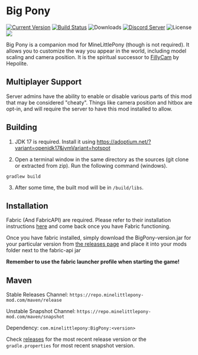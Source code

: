 # Big Pony

[![Current Version](https://img.shields.io/github/v/tag/MineLittlePony/BigPony)](https://img.shields.io/github/v/tag/MineLittlePony/BigPony)
[![Build Status](https://github.com/MineLittlePony/BigPony/actions/workflows/gradle-build.yml/badge.svg)](https://github.com/MineLittlePony/BigPony/actions/workflows/gradle-build.yml)
![Downloads](https://img.shields.io/github/downloads/MineLittlePony/BigPony/total.svg?color=yellowgreen)
[![Discord Server](https://img.shields.io/discord/182490536119107584.svg?color=blueviolet)](https://discord.gg/HbJSFyu)
![License](https://img.shields.io/github/license/MineLittlePony/BigPony)
![](https://img.shields.io/badge/api-fabric-orange.svg)

Big Pony is a companion mod for MineLittlePony (though is not required). It allows you to customize the way you appear in the world, including model scaling and camera position. It is the spiritual successor to [FillyCam](https://github.com//MineLittlePony/FillyCam) by Hepolite.

## Multiplayer Support

Server admins have the ability to enable or disable various parts of this mod that may be considered "cheaty". Things like camera position and hitbox are opt-in, and will require the server to have this mod installed to allow.


## Building

1. JDK 17 is required. Install it using https://adoptium.net/?variant=openjdk17&jvmVariant=hotspot

2. Open a terminal window in the same directory as the sources (git clone or extracted from zip). Run the following command (windows).

```
gradlew build
```

3. After some time, the built mod will be in `/build/libs`.

## Installation

Fabric (And FabricAPI) are required. Please refer to their installation instructions <a href="https://fabricmc.net">here</a> and come back once you have Fabric functioning.

Once you have fabric installed, simply download the BigPony-version.jar for your particular version from [the releases page](https://github.com/MineLittlePony/BigPony/releases) and place it into your mods folder next to the fabric-api jar

**Remember to use the fabric launcher profile when starting the game!**


## Maven

Stable Releases Channel: `https://repo.minelittlepony-mod.com/maven/release`

Unstable Snapshot Channel: `https://repo.minelittlepony-mod.com/maven/snapshot`

Dependency: `com.minelittlepony:BigPony:<version>`

Check [releases](https://github.com/MineLittlePony/BigPony/releases) for the most recent release version or the `gradle.properties` for most recent snapshot version.

